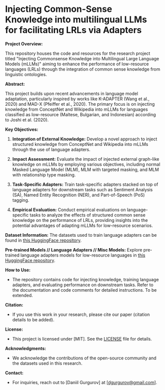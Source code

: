 # Injecting Common-Sense Knowledge into multilingual LLMs for facilitating LRLs via Adapters

**Project Overview:**

This repository houses the code and resources for the research project titled "Injecting Commonsense Knowledge into Multilingual Large Language Models (mLLMs)" aiming to enhance the performance of low-resource languages (LRLs) through the integration of common sense knowledge from linguistic ontologies.

**Abstract:**

This project builds upon recent advancements in language model adaptation, particularly inspired by works like K-ADAPTER (Wang et al., 2020) and MAD-X (Pfeiffer et al., 2020). The primary focus is on injecting knowledge from ConceptNet and Wikipedia into mLLMs for languages classified as low-resource (Maltese, Bulgarian, and Indonesian) according to Joshi et al. (2020).

**Key Objectives:**
1. **Integration of External Knowledge:** Develop a novel approach to inject structured knowledge from ConceptNet and Wikipedia into mLLMs through the use of language adapters.
  
2. **Impact Assessment:** Evaluate the impact of injected external graph-like knowledge on mLLMs by employing various objectives, including normal Masked Language Model (MLM), MLM with targeted masking, and MLM with relationship type masking.

3. **Task-Specific Adapters:** Train task-specific adapters stacked on top of language adapters for downstream tasks such as Sentiment Analysis (SA), Named Entity Recognition (NER), and Part-of-Speech (PoS) tagging.

4. **Empirical Evaluation:** Conduct empirical evaluations on language-specific tasks to analyze the effects of structured common sense knowledge on the performance of LRLs, providing insights into the potential advantages of adapting mLLMs for low-resource scenarios.

**Dataset Information:**
The datasets used to train language adapters can be found in [this HuggingFace repository](https://huggingface.co/datasets/DGurgurov/language_adapters_data).

**Pre-trained Models // Language Adapters // Misc Models:**
Explore pre-trained language adapters models for low-resource languages in [this HuggingFace repository](https://huggingface.co/datasets/DGurgurov/language_adapters).

**How to Use:**
- The repository contains code for injecting knowledge, training language adapters, and evaluating performance on downstream tasks. Refer to the documentation and code comments for detailed instructions. To be extended.

**Citation:**
- If you use this work in your research, please cite our paper (citation details to be added).

**License:**
- This project is licensed under [MIT]. See the [LICENSE](LICENSE) file for details.

**Acknowledgments:**
- We acknowledge the contributions of the open-source community and the datasets used in this research.

**Contact:**
- For inquiries, reach out to [Daniil Gurgurov] at [dgurgurov@gmail.com].
